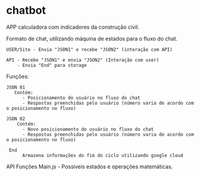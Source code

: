 # chatbot

APP calculadora com indicadores da construção civil. 

Formato de chat, utilizando máquina de estados para o fluxo do chat.

    
    USER/Site - Envia "JSON1" e recebe "JSON2" (interação com API)

    API - Recebe "JSON1" e envia "JSON2" (Interação com user)
        - Envia "End" para storage


   Funções:

    JSON 01
       Contém:
          - Posicionamento do usuário no fluxo do chat
          - Respostas preenchidas pelo usuário (número varia de acordo com o posicionamento no fluxo)
  
    JSON 02
        Contém:
          - Novo posicionamento do usuário no fluxo do chat
          - Respostas preenchidas pelo usuário (número varia de acordo com o posicionamento no fluxo)
    
     End
          Armazena informações do fim do ciclo utilizando google cloud

API
Funções
    Main.js - Possíveis estados e operações matemáticas.

